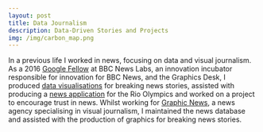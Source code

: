 ```yaml
---
layout: post
title: Data Journalism
description: Data-Driven Stories and Projects
img: /img/carbon_map.png
---
```

In a previous life I worked in news, focusing on data and visual journalism. As a 2016 <a href="http://bbcnewslabs.co.uk/2016/09/26/google-fellow-liam-bolton-blogs-about-his-time-at-the-bbc/">Google Fellow</a> at BBC News Labs, an innovation incubator responsible for innovation for BBC News, and the Graphics Desk, I produced <a href="http://www.bbc.co.uk/news/magazine-36913991">data visualisations</a> for breaking news stories, assisted with producing a <a href="http://www.bbc.co.uk/sport/olympics/36984887">news application</a> for the Rio Olympics and worked on a project to encourage trust in news. Whilst working for <a href="https://www.graphicnews.com/">Graphic News</a>, a news agency specialising in visual journalism, I maintained the news database and assisted with the production of graphics for breaking news stories.

